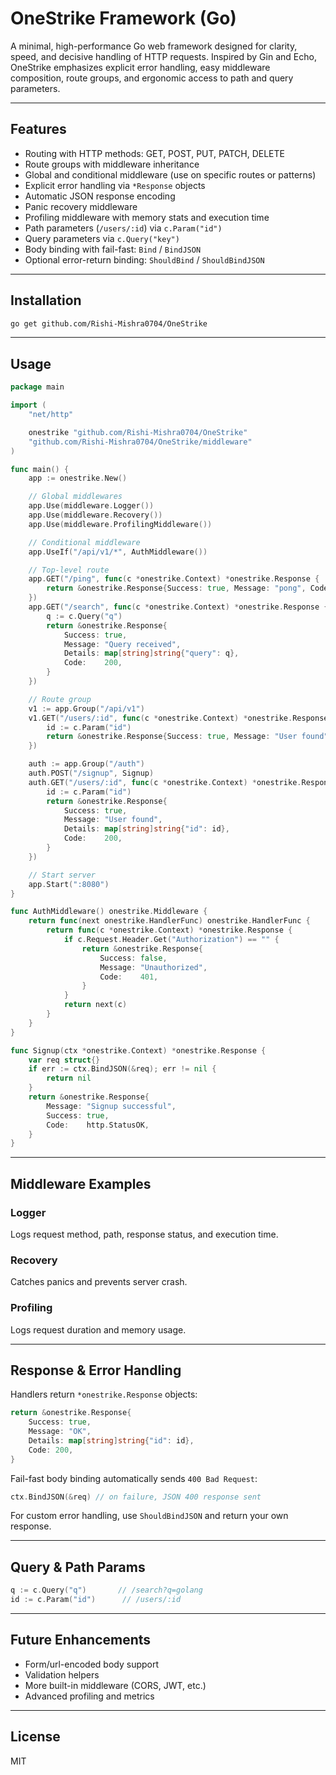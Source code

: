 # OneStrike Framework (Go)

A minimal, high-performance Go web framework designed for clarity, speed, and decisive handling of HTTP requests. Inspired by Gin and Echo, OneStrike emphasizes explicit error handling, easy middleware composition, route groups, and ergonomic access to path and query parameters.

---

## Features

* Routing with HTTP methods: GET, POST, PUT, PATCH, DELETE
* Route groups with middleware inheritance
* Global and conditional middleware (use on specific routes or patterns)
* Explicit error handling via `*Response` objects
* Automatic JSON response encoding
* Panic recovery middleware
* Profiling middleware with memory stats and execution time
* Path parameters (`/users/:id`) via `c.Param("id")`
* Query parameters via `c.Query("key")`
* Body binding with fail-fast: `Bind` / `BindJSON`
* Optional error-return binding: `ShouldBind` / `ShouldBindJSON`

---

## Installation

```bash
go get github.com/Rishi-Mishra0704/OneStrike
```

---

## Usage

```go
package main

import (
	"net/http"

	onestrike "github.com/Rishi-Mishra0704/OneStrike"
	"github.com/Rishi-Mishra0704/OneStrike/middleware"
)

func main() {
	app := onestrike.New()

	// Global middlewares
	app.Use(middleware.Logger())
	app.Use(middleware.Recovery())
	app.Use(middleware.ProfilingMiddleware())

	// Conditional middleware
	app.UseIf("/api/v1/*", AuthMiddleware())

	// Top-level route
	app.GET("/ping", func(c *onestrike.Context) *onestrike.Response {
		return &onestrike.Response{Success: true, Message: "pong", Code: 200}
	})
	app.GET("/search", func(c *onestrike.Context) *onestrike.Response {
		q := c.Query("q")
		return &onestrike.Response{
			Success: true,
			Message: "Query received",
			Details: map[string]string{"query": q},
			Code:    200,
		}
	})

	// Route group
	v1 := app.Group("/api/v1")
	v1.GET("/users/:id", func(c *onestrike.Context) *onestrike.Response {
		id := c.Param("id")
		return &onestrike.Response{Success: true, Message: "User found", Details: map[string]string{"id": id}, Code: 200}
	})

	auth := app.Group("/auth")
	auth.POST("/signup", Signup)
	auth.GET("/users/:id", func(c *onestrike.Context) *onestrike.Response {
		id := c.Param("id")
		return &onestrike.Response{
			Success: true,
			Message: "User found",
			Details: map[string]string{"id": id},
			Code:    200,
		}
	})

	// Start server
	app.Start(":8080")
}

func AuthMiddleware() onestrike.Middleware {
	return func(next onestrike.HandlerFunc) onestrike.HandlerFunc {
		return func(c *onestrike.Context) *onestrike.Response {
			if c.Request.Header.Get("Authorization") == "" {
				return &onestrike.Response{
					Success: false,
					Message: "Unauthorized",
					Code:    401,
				}
			}
			return next(c)
		}
	}
}

func Signup(ctx *onestrike.Context) *onestrike.Response {
	var req struct{}
	if err := ctx.BindJSON(&req); err != nil {
		return nil
	}
	return &onestrike.Response{
		Message: "Signup successful",
		Success: true,
		Code:    http.StatusOK,
	}
}

```

---

## Middleware Examples

### Logger

Logs request method, path, response status, and execution time.

### Recovery

Catches panics and prevents server crash.

### Profiling

Logs request duration and memory usage.

---

## Response & Error Handling

Handlers return `*onestrike.Response` objects:

```go
return &onestrike.Response{
    Success: true,
    Message: "OK",
    Details: map[string]string{"id": id},
    Code: 200,
}
```

Fail-fast body binding automatically sends `400 Bad Request`:

```go
ctx.BindJSON(&req) // on failure, JSON 400 response sent
```

For custom error handling, use `ShouldBindJSON` and return your own response.

---

## Query & Path Params

```go
q := c.Query("q")       // /search?q=golang
id := c.Param("id")      // /users/:id
```

---

## Future Enhancements

* Form/url-encoded body support
* Validation helpers
* More built-in middleware (CORS, JWT, etc.)
* Advanced profiling and metrics

---

## License

MIT
